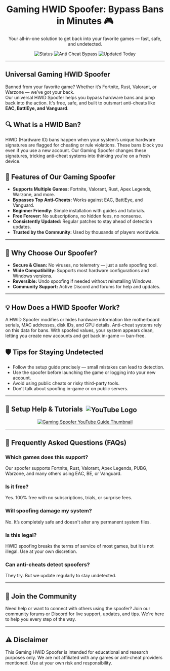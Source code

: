 <h1 align="center">Gaming HWID Spoofer: Bypass Bans in Minutes 🎮</h1>
<p align="center">Your all-in-one solution to get back into your favorite games — fast, safe, and undetected.</p>

<p align="center">
    <img src="https://img.shields.io/badge/Status-Active-brightgreen?style=flat-square" alt="Status">
    <img src="https://img.shields.io/badge/Anti%20Cheat%20Bypass-EAC%2C%20BE%2C%20Vanguard-blue?style=flat-square" alt="Anti Cheat Bypass">
    <img src="https://img.shields.io/badge/Updated-Today-orange?style=flat-square" alt="Updated Today">
</p>

<hr />

<h2>Universal Gaming HWID Spoofer</h2>
<p>Banned from your favorite game? Whether it’s Fortnite, Rust, Valorant, or Warzone — we’ve got your back.<br>
Our universal HWID Spoofer helps you bypass hardware bans and jump back into the action. It's free, safe, and built to outsmart anti-cheats like <strong>EAC, BattlEye, and Vanguard</strong>.</p>

<h2>🔍 What is a HWID Ban?</h2>
<p>HWID (Hardware ID) bans happen when your system’s unique hardware signatures are flagged for cheating or rule violations. These bans block you even if you use a new account. Our Gaming Spoofer changes these signatures, tricking anti-cheat systems into thinking you're on a fresh device.</p>

<h2>🔧 Features of Our Gaming Spoofer</h2>
<ul>
    <li><strong>Supports Multiple Games:</strong> Fortnite, Valorant, Rust, Apex Legends, Warzone, and more.</li>
    <li><strong>Bypasses Top Anti-Cheats:</strong> Works against EAC, BattlEye, and Vanguard.</li>
    <li><strong>Beginner Friendly:</strong> Simple installation with guides and tutorials.</li>
    <li><strong>Free Forever:</strong> No subscriptions, no hidden fees, no nonsense.</li>
    <li><strong>Consistently Updated:</strong> Regular patches to stay ahead of detection updates.</li>
    <li><strong>Trusted by the Community:</strong> Used by thousands of players worldwide.</li>
</ul>

<hr />

<h2>🚩 Why Choose Our Spoofer?</h2>
<ul>
    <li><strong>Secure & Clean:</strong> No viruses, no telemetry — just a safe spoofing tool.</li>
    <li><strong>Wide Compatibility:</strong> Supports most hardware configurations and Windows versions.</li>
    <li><strong>Reversible:</strong> Undo spoofing if needed without reinstalling Windows.</li>
    <li><strong>Community Support:</strong> Active Discord and forums for help and updates.</li>
</ul>

<hr />

<h2>💡 How Does a HWID Spoofer Work?</h2> 
<p>A HWID Spoofer modifies or hides hardware information like motherboard serials, MAC addresses, disk IDs, and GPU details. Anti-cheat systems rely on this data for bans. With spoofed values, your system appears clean, letting you create new accounts and get back in-game — ban-free.</p>

<h2>🛡️ Tips for Staying Undetected</h2>
<ul>
    <li>Follow the setup guide precisely — small mistakes can lead to detection.</li>
    <li>Use the spoofer before launching the game or logging into your new account.</li>
    <li>Avoid using public cheats or risky third-party tools.</li>
    <li>Don’t talk about spoofing in-game or on public servers.</li>
</ul>

<hr />

<h2>🎥 Setup Help & Tutorials <img src="https://www.youtube.com/favicon.ico" alt="YouTube Logo" style="vertical-align: middle; margin-left: 5px;"></h2>
<p align="center">
    <a href="https://www.youtube.com/watch?v=b8XyEwxpccE" target="_blank">
        <img src="https://img.youtube.com/vi/b8XyEwxpccE/0.jpg" alt="Gaming Spoofer YouTube Guide Thumbnail">
    </a>
</p>

<hr />

<h2>📌 Frequently Asked Questions (FAQs)</h2>

<h3>Which games does this support?</h3>
<p>Our spoofer supports Fortnite, Rust, Valorant, Apex Legends, PUBG, Warzone, and many others using EAC, BE, or Vanguard.</p>

<h3>Is it free?</h3>
<p>Yes. 100% free with no subscriptions, trials, or surprise fees.</p>

<h3>Will spoofing damage my system?</h3>
<p>No. It’s completely safe and doesn't alter any permanent system files.</p>

<h3>Is this legal?</h3>
<p>HWID spoofing breaks the terms of service of most games, but it is not illegal. Use at your own discretion.</p>

<h3>Can anti-cheats detect spoofers?</h3>
<p>They try. But we update regularly to stay undetected.</p>

<hr />

<h2>💬 Join the Community</h2>
<p>Need help or want to connect with others using the spoofer? Join our community forums or Discord for live support, updates, and tips. We're here to help you every step of the way.</p>

<hr />

<h2>⚠️ Disclaimer</h2>
<p>This Gaming HWID Spoofer is intended for educational and research purposes only. We are not affiliated with any games or anti-cheat providers mentioned. Use at your own risk and responsibility.</p>
